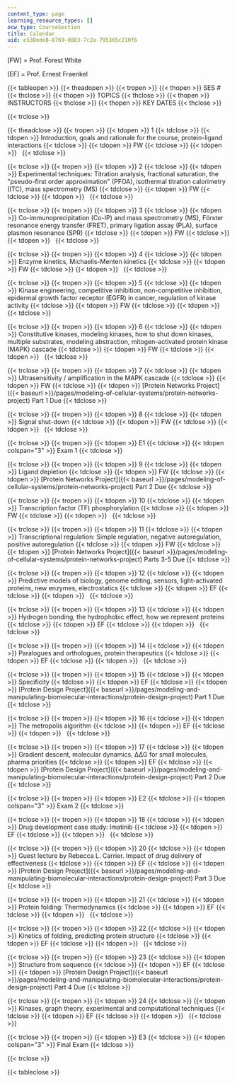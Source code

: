 ```yaml
---
content_type: page
learning_resource_types: []
ocw_type: CourseSection
title: Calendar
uid: e538ede8-8769-d883-7c2a-795365c210f6
---
```


\[FW\] = Prof. Forest White

\[EF\] = Prof. Ernest Fraenkel

{{< tableopen >}}
{{< theadopen >}}
{{< tropen >}}
{{< thopen >}}
SES #
{{< thclose >}}
{{< thopen >}}
TOPICS
{{< thclose >}}
{{< thopen >}}
INSTRUCTORS
{{< thclose >}}
{{< thopen >}}
KEY DATES
{{< thclose >}}

{{< trclose >}}

{{< theadclose >}}
{{< tropen >}}
{{< tdopen >}}
1
{{< tdclose >}}
{{< tdopen >}}
Introduction, goals and rationale for the course, protein-ligand interactions
{{< tdclose >}}
{{< tdopen >}}
FW
{{< tdclose >}}
{{< tdopen >}}
 
{{< tdclose >}}

{{< trclose >}}
{{< tropen >}}
{{< tdopen >}}
2
{{< tdclose >}}
{{< tdopen >}}
Experimental techniques: Titration analysis, fractional saturation, the "pseudo-first order approximation" (PFOA), isothermal titration calorimetry (ITC), mass spectrometry (MS)
{{< tdclose >}}
{{< tdopen >}}
FW
{{< tdclose >}}
{{< tdopen >}}
 
{{< tdclose >}}

{{< trclose >}}
{{< tropen >}}
{{< tdopen >}}
3
{{< tdclose >}}
{{< tdopen >}}
Co-immunoprecipitation (Co-IP) and mass spectrometry (MS), Fӧrster resonance energy transfer (FRET), primary ligation assay (PLA), surface plasmon resonance (SPR)
{{< tdclose >}}
{{< tdopen >}}
FW
{{< tdclose >}}
{{< tdopen >}}
 
{{< tdclose >}}

{{< trclose >}}
{{< tropen >}}
{{< tdopen >}}
4
{{< tdclose >}}
{{< tdopen >}}
Enzyme kinetics, Michaelis-Menten kinetics
{{< tdclose >}}
{{< tdopen >}}
FW
{{< tdclose >}}
{{< tdopen >}}
 
{{< tdclose >}}

{{< trclose >}}
{{< tropen >}}
{{< tdopen >}}
5
{{< tdclose >}}
{{< tdopen >}}
Kinase engineering, competitive inhibition, non-competitive inhibition, epidermal growth factor receptor (EGFR) in cancer, regulation of kinase activity
{{< tdclose >}}
{{< tdopen >}}
FW
{{< tdclose >}}
{{< tdopen >}}
 
{{< tdclose >}}

{{< trclose >}}
{{< tropen >}}
{{< tdopen >}}
6
{{< tdclose >}}
{{< tdopen >}}
Constitutive kinases, modeling kinases, how to shut down kinases, multiple substrates, modeling abstraction, mitogen-activated protein kinase (MAPK) cascade
{{< tdclose >}}
{{< tdopen >}}
FW
{{< tdclose >}}
{{< tdopen >}}
 
{{< tdclose >}}

{{< trclose >}}
{{< tropen >}}
{{< tdopen >}}
7
{{< tdclose >}}
{{< tdopen >}}
Ultrasensitivity / amplification in the MAPK cascade
{{< tdclose >}}
{{< tdopen >}}
FW
{{< tdclose >}}
{{< tdopen >}}
[Protein Networks Project]({{< baseurl >}}/pages/modeling-of-cellular-systems/protein-networks-project) Part 1 Due
{{< tdclose >}}

{{< trclose >}}
{{< tropen >}}
{{< tdopen >}}
8
{{< tdclose >}}
{{< tdopen >}}
Signal shut-down
{{< tdclose >}}
{{< tdopen >}}
FW
{{< tdclose >}}
{{< tdopen >}}
 
{{< tdclose >}}

{{< trclose >}}
{{< tropen >}}
{{< tdopen >}}
E1
{{< tdclose >}}
{{< tdopen colspan="3" >}}
Exam 1
{{< tdclose >}}

{{< trclose >}}
{{< tropen >}}
{{< tdopen >}}
9
{{< tdclose >}}
{{< tdopen >}}
Ligand depletion
{{< tdclose >}}
{{< tdopen >}}
FW
{{< tdclose >}}
{{< tdopen >}}
[Protein Networks Project]({{< baseurl >}}/pages/modeling-of-cellular-systems/protein-networks-project) Part 2 Due
{{< tdclose >}}

{{< trclose >}}
{{< tropen >}}
{{< tdopen >}}
10
{{< tdclose >}}
{{< tdopen >}}
Transcription factor (TF) phosphorylation
{{< tdclose >}}
{{< tdopen >}}
FW
{{< tdclose >}}
{{< tdopen >}}
 
{{< tdclose >}}

{{< trclose >}}
{{< tropen >}}
{{< tdopen >}}
11
{{< tdclose >}}
{{< tdopen >}}
Transcriptional regulation: Simple regulation, negative autoregulation, positive autoregulation
{{< tdclose >}}
{{< tdopen >}}
FW
{{< tdclose >}}
{{< tdopen >}}
[Protein Networks Project]({{< baseurl >}}/pages/modeling-of-cellular-systems/protein-networks-project) Parts 3-5 Due
{{< tdclose >}}

{{< trclose >}}
{{< tropen >}}
{{< tdopen >}}
12
{{< tdclose >}}
{{< tdopen >}}
Predictive models of biology, genome editing, sensors, light-activated proteins, new enzymes, electrostatics
{{< tdclose >}}
{{< tdopen >}}
EF
{{< tdclose >}}
{{< tdopen >}}
 
{{< tdclose >}}

{{< trclose >}}
{{< tropen >}}
{{< tdopen >}}
13
{{< tdclose >}}
{{< tdopen >}}
Hydrogen bonding, the hydrophobic effect, how we represent proteins
{{< tdclose >}}
{{< tdopen >}}
EF
{{< tdclose >}}
{{< tdopen >}}
 
{{< tdclose >}}

{{< trclose >}}
{{< tropen >}}
{{< tdopen >}}
14
{{< tdclose >}}
{{< tdopen >}}
Paralogues and orthologues, protein therapeutics
{{< tdclose >}}
{{< tdopen >}}
EF
{{< tdclose >}}
{{< tdopen >}}
 
{{< tdclose >}}

{{< trclose >}}
{{< tropen >}}
{{< tdopen >}}
15
{{< tdclose >}}
{{< tdopen >}}
Specificity
{{< tdclose >}}
{{< tdopen >}}
EF
{{< tdclose >}}
{{< tdopen >}}
[Protein Design Project]({{< baseurl >}}/pages/modeling-and-manipulating-biomolecular-interactions/protein-design-project) Part 1 Due
{{< tdclose >}}

{{< trclose >}}
{{< tropen >}}
{{< tdopen >}}
16
{{< tdclose >}}
{{< tdopen >}}
The metropolis algorithm
{{< tdclose >}}
{{< tdopen >}}
EF
{{< tdclose >}}
{{< tdopen >}}
 
{{< tdclose >}}

{{< trclose >}}
{{< tropen >}}
{{< tdopen >}}
17
{{< tdclose >}}
{{< tdopen >}}
Gradient descent, molecular dynamics, ΔΔG for small molecules, pharma priorities
{{< tdclose >}}
{{< tdopen >}}
EF
{{< tdclose >}}
{{< tdopen >}}
[Protein Design Project]({{< baseurl >}}/pages/modeling-and-manipulating-biomolecular-interactions/protein-design-project) Part 2 Due
{{< tdclose >}}

{{< trclose >}}
{{< tropen >}}
{{< tdopen >}}
E2
{{< tdclose >}}
{{< tdopen colspan="3" >}}
Exam 2
{{< tdclose >}}

{{< trclose >}}
{{< tropen >}}
{{< tdopen >}}
18
{{< tdclose >}}
{{< tdopen >}}
Drug development case study: Imatinib
{{< tdclose >}}
{{< tdopen >}}
EF
{{< tdclose >}}
{{< tdopen >}}
 
{{< tdclose >}}

{{< trclose >}}
{{< tropen >}}
{{< tdopen >}}
20
{{< tdclose >}}
{{< tdopen >}}
Guest lecture by Rebecca L. Carrier. Impact of drug delivery of effectiveness
{{< tdclose >}}
{{< tdopen >}}
EF
{{< tdclose >}}
{{< tdopen >}}
[Protein Design Project]({{< baseurl >}}/pages/modeling-and-manipulating-biomolecular-interactions/protein-design-project) Part 3 Due
{{< tdclose >}}

{{< trclose >}}
{{< tropen >}}
{{< tdopen >}}
21
{{< tdclose >}}
{{< tdopen >}}
Protein folding: Thermodynamics
{{< tdclose >}}
{{< tdopen >}}
EF
{{< tdclose >}}
{{< tdopen >}}
 
{{< tdclose >}}

{{< trclose >}}
{{< tropen >}}
{{< tdopen >}}
22
{{< tdclose >}}
{{< tdopen >}}
Kinetics of folding, predicting protein structure
{{< tdclose >}}
{{< tdopen >}}
EF
{{< tdclose >}}
{{< tdopen >}}
 
{{< tdclose >}}

{{< trclose >}}
{{< tropen >}}
{{< tdopen >}}
23
{{< tdclose >}}
{{< tdopen >}}
Structure from sequence
{{< tdclose >}}
{{< tdopen >}}
EF
{{< tdclose >}}
{{< tdopen >}}
[Protein Design Project]({{< baseurl >}}/pages/modeling-and-manipulating-biomolecular-interactions/protein-design-project) Part 4 Due
{{< tdclose >}}

{{< trclose >}}
{{< tropen >}}
{{< tdopen >}}
24
{{< tdclose >}}
{{< tdopen >}}
Kinases, graph theory, experimental and computational techniques
{{< tdclose >}}
{{< tdopen >}}
EF
{{< tdclose >}}
{{< tdopen >}}
 
{{< tdclose >}}

{{< trclose >}}
{{< tropen >}}
{{< tdopen >}}
E3
{{< tdclose >}}
{{< tdopen colspan="3" >}}
Final Exam
{{< tdclose >}}

{{< trclose >}}

{{< tableclose >}}